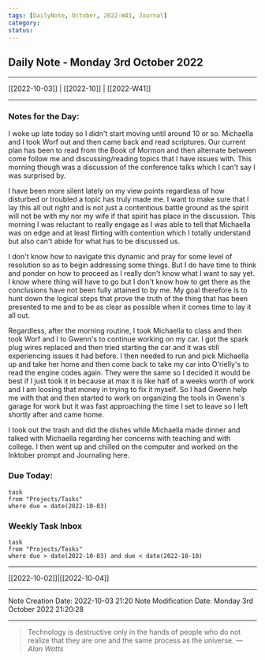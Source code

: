 ```yaml
---
tags: [DailyNote, October, 2022-W41, Journal]
category:
status:
---
```


## Daily Note - Monday 3rd October 2022

---
[[2022-10-03]] | [[2022-10]] | [[2022-W41]]

---

### Notes for the Day:
I woke up late today so I didn't start moving until around 10 or so.  Michaella and I took Worf out and then came back and read scriptures. Our current plan has been to read from the Book of Mormon and then alternate between come follow me and discussing/reading topics that I have issues with. This morning though was a discussion of the conference talks which I can't say I was surprised by.  

I have been more silent lately on my view points regardless of how disturbed or troubled a topic has truly made me. I want to make sure that I lay this all out right and is not just a contentious battle ground as the spirit will not be with my nor my wife if that spirit has place in the discussion. This morning I was reluctant to really engage as I was able to tell that Michaella was on edge and at least flirting with contention which I totally understand but also can't abide for what has to be discussed us. 

I don't know how to navigate this dynamic and pray for some level of resolution so as to begin addressing some things. But I do have time to think and ponder on how to proceed as I really don't know what I want to say yet.  I know where thing will have to go but I don't know how to get there as the conclusions have not been fully attained to by me.  My goal therefore is to hunt down the logical steps that prove the truth of the thing that has been presented to me and to be as clear as possible when it comes time to lay it all out.   

Regardless, after the morning routine, I took Michaella to class and then took Worf and I to Gwenn's to continue working on my car. I got the spark plug wires replaced and then tried starting the car and it was still experiencing issues it had before. I then needed to run and pick Michaella up and take her home and then come back to take my car into O'rielly's to read the engine codes again. They were the same so I decided it would be best if I just took it in because at max it is like half of a weeks worth of work and I am loosing that money in trying to fix it myself. So I had Gwenn help me with that and then started to work on organizing the tools in Gwenn's garage for work but it was fast approaching the time I set to leave so I left shortly after and came home. 

I took out the trash and did the dishes while Michaella made dinner and talked with Michaella regarding her concerns with teaching and with college. I then went up and chilled on the computer and worked on the Inktober prompt and Journaling here.

### Due Today:
```dataview
task
from "Projects/Tasks"
where due = date(2022-10-03)
```

### Weekly Task Inbox
```dataview
task
from "Projects/Tasks"
where due > date(2022-10-03) and due < date(2022-10-10)
```

---
[[2022-10-02]]|[[2022-10-04]]

---

Note Creation Date: 2022-10-03 21:20
Note Modification Date: Monday 3rd October 2022 21:20:28 

--- 
> Technology is destructive only in the hands of people who do not realize that they are one and the same process as the universe.
> — <cite>Alan Watts</cite>